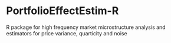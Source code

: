 # PortfolioEffectEstim-R
R package for high frequency market microstructure analysis and estimators for price variance, quarticity and noise
